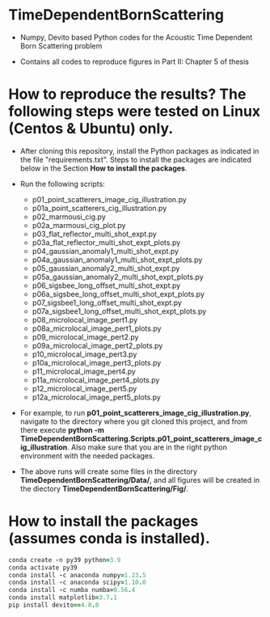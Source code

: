 # TimeDependentBornScattering

- Numpy, Devito based Python codes for the Acoustic Time Dependent Born Scattering problem

- Contains all codes to reproduce figures in Part II: Chapter 5 of thesis

# How to reproduce the results? The following steps were tested on Linux (Centos & Ubuntu) only.
- After cloning this repository, install the Python packages as indicated in the file "requirements.txt".
Steps to install the packages are indicated below in the Section **How to install the packages**.

- Run the following scripts:
  - p01_point_scatterers_image_cig_illustration.py
  - p01a_point_scatterers_cig_illustration.py
  - p02_marmousi_cig.py
  - p02a_marmousi_cig_plot.py
  - p03_flat_reflector_multi_shot_expt.py
  - p03a_flat_reflector_multi_shot_expt_plots.py
  - p04_gaussian_anomaly1_multi_shot_expt.py
  - p04a_gaussian_anomaly1_multi_shot_expt_plots.py
  - p05_gaussian_anomaly2_multi_shot_expt.py
  - p05a_gaussian_anomaly2_multi_shot_expt_plots.py
  - p06_sigsbee_long_offset_multi_shot_expt.py
  - p06a_sigsbee_long_offset_multi_shot_expt_plots.py
  - p07_sigsbee1_long_offset_multi_shot_expt.py
  - p07a_sigsbee1_long_offset_multi_shot_expt_plots.py
  - p08_microlocal_image_pert1.py
  - p08a_microlocal_image_pert1_plots.py
  - p09_microlocal_image_pert2.py
  - p09a_microlocal_image_pert2_plots.py
  - p10_microlocal_image_pert3.py
  - p10a_microlocal_image_pert3_plots.py
  - p11_microlocal_image_pert4.py
  - p11a_microlocal_image_pert4_plots.py
  - p12_microlocal_image_pert5.py
  - p12a_microlocal_image_pert5_plots.py

- For example, to run **p01_point_scatterers_image_cig_illustration.py**, navigate to the directory where you 
git cloned this project, and from there execute 
**python -m TimeDependentBornScattering.Scripts.p01_point_scatterers_image_cig_illustration**. Also make sure that you
are in the right python environment with the needed packages.

- The above runs will create some files in the directory **TimeDependentBornScattering/Data/**, and all figures will be 
created in the diectory **TimeDependentBornScattering/Fig/**.

# How to install the packages (assumes conda is installed).

```ruby
conda create -n py39 python=3.9
conda activate py39
conda install -c anaconda numpy=1.23.5
conda install -c anaconda scipy=1.10.0
conda install -c numba numba=0.56.4
conda install matplotlib=3.7.1
pip install devito==4.8.0
```
